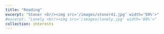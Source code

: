 ```yaml
---
title: "Reading"
excerpt: "Stoner <br/><img src='/images/stoner41.jpg' width='50%'>"
#excerpt: "Lonely <br/><img src='/images/lonely.jpg' width='80%'>"
collection: interests
---
```

 


